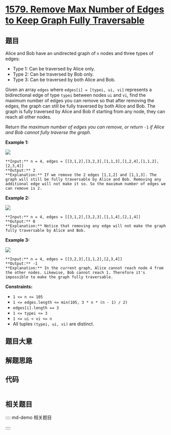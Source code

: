 # [1579. Remove Max Number of Edges to Keep Graph Fully Traversable](https://leetcode.com/problems/remove-max-number-of-edges-to-keep-graph-fully-traversable)

## 题目

Alice and Bob have an undirected graph of `n` nodes and three types of edges:

  * Type 1: Can be traversed by Alice only.
  * Type 2: Can be traversed by Bob only.
  * Type 3: Can be traversed by both Alice and Bob.

Given an array `edges` where `edges[i] = [typei, ui, vi]` represents a
bidirectional edge of type `typei` between nodes `ui` and `vi`, find the
maximum number of edges you can remove so that after removing the edges, the
graph can still be fully traversed by both Alice and Bob. The graph is fully
traversed by Alice and Bob if starting from any node, they can reach all other
nodes.

Return _the maximum number of edges you can remove, or return_ `-1` _if Alice
and Bob cannot fully traverse the graph._



**Example 1:**

**![](https://assets.leetcode.com/uploads/2020/08/19/ex1.png)**

    
    
    **Input:** n = 4, edges = [[3,1,2],[3,2,3],[1,1,3],[1,2,4],[1,1,2],[2,3,4]]
    **Output:** 2
    **Explanation:** If we remove the 2 edges [1,1,2] and [1,1,3]. The graph will still be fully traversable by Alice and Bob. Removing any additional edge will not make it so. So the maximum number of edges we can remove is 2.
    

**Example 2:**

**![](https://assets.leetcode.com/uploads/2020/08/19/ex2.png)**

    
    
    **Input:** n = 4, edges = [[3,1,2],[3,2,3],[1,1,4],[2,1,4]]
    **Output:** 0
    **Explanation:** Notice that removing any edge will not make the graph fully traversable by Alice and Bob.
    

**Example 3:**

**![](https://assets.leetcode.com/uploads/2020/08/19/ex3.png)**

    
    
    **Input:** n = 4, edges = [[3,2,3],[1,1,2],[2,3,4]]
    **Output:** -1
    **Explanation:** In the current graph, Alice cannot reach node 4 from the other nodes. Likewise, Bob cannot reach 1. Therefore it's impossible to make the graph fully traversable.





**Constraints:**

  * `1 <= n <= 105`
  * `1 <= edges.length <= min(105, 3 * n * (n - 1) / 2)`
  * `edges[i].length == 3`
  * `1 <= typei <= 3`
  * `1 <= ui < vi <= n`
  * All tuples `(typei, ui, vi)` are distinct.


## 题目大意

## 解题思路

## 代码

```javascript

```

## 相关题目

:::: md-demo 相关题目

::::
